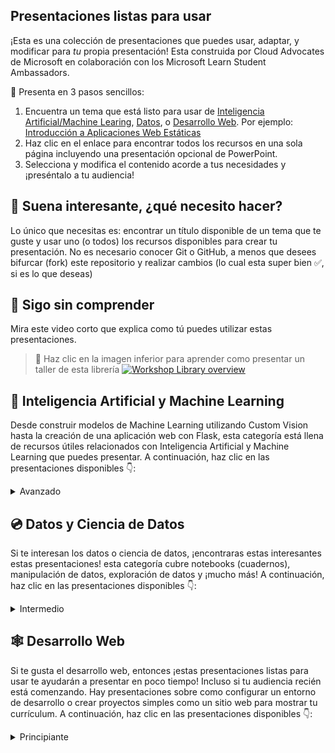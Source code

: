 ## Presentaciones listas para usar

¡Esta es una colección de presentaciones que puedes usar, adaptar, y modificar para *tu* propia presentación! Esta construida por Cloud Advocates de Microsoft en colaboración con los Microsoft Learn Student Ambassadors.

🚀 Presenta en 3 pasos sencillos:
1. Encuentra un tema que está listo para usar de [Inteligencia Artificial/Machine Learing](#-ai-and-ml), [Datos](#-data-and-data-science), o [Desarrollo Web](#-web-development). Por ejemplo: [Introducción a Aplicaciones Web Estáticas](./short/intro-static-web-apps/README.md)
1. Haz clic en el enlace para encontrar todos los recursos en una sola página incluyendo una presentación opcional de PowerPoint.
1. Selecciona y modifica el contenido acorde a tus necesidades y ¡preséntalo a tu audiencia! 

## 🧐 Suena interesante, ¿qué necesito hacer?

Lo único que necesitas es: encontrar un título disponible de un tema que te guste y usar uno (o todos) los recursos disponibles para crear tu presentación. No es necesario conocer Git o GitHub, a menos que desees bifurcar (fork) este repositorio y realizar cambios (lo cual esta super bien ✅, si es lo que deseas)

## 🤔 Sigo sin comprender
Mira este video corto que explica como tú puedes utilizar estas presentaciones.

> 🎥 Haz clic en la imagen inferior para aprender como presentar un taller de esta librería
[![Workshop Library overview ](/images/how-to.gif)](https://youtu.be/tylrSBnjHGo "Workshop Library overview - Click to Watch!")

## 🧠 Inteligencia Artificial y Machine Learning

Desde construir modelos de Machine Learning utilizando Custom Vision hasta la creación de una aplicación web con Flask, esta categoría está llena de recursos útiles relacionados con Inteligencia Artificial y Machine Learning que puedes presentar. A continuación, haz clic en las presentaciones disponibles 👇: 


  <details>
    <summary>Avanzado</summary>

   - [Usa TensorFlow y Keras para el procesamiento del lenguaje natural](../full/intro-nlp-tensorflow/translations/es/README.es.md)

  </details>


## 💿 Datos y Ciencia de Datos
Si te interesan los datos o ciencia de datos, ¡encontraras estas interesantes estas presentaciones! esta categoría cubre notebooks (cuadernos), manipulación de datos, exploración de datos y ¡mucho más! A continuación, haz clic en las presentaciones disponibles 👇:

<!-- -
<details>
    <summary>Principiante</summary>


 - [Explore y analice datos con R](../full/explore-analyze-data-with-R/README.md)


</details>
-->
<details>
  <summary>Intermedio</summary>

 - [Lectura y escritura de datos con Azure DataBricks](../full/intro-databricks/translations/es/README.es.md)

</details>



## 🕸 Desarrollo Web
Si te gusta el desarrollo web, entonces ¡estas presentaciones listas para usar te ayudarán a presentar en poco tiempo! Incluso si tu audiencia recién está comenzando. Hay presentaciones sobre como configurar un entorno de desarrollo o crear proyectos simples como un sitio web para mostrar tu currículum. A continuación, haz clic en las presentaciones disponibles 👇:

  <details>
    <summary>Principiante</summary>


   - [Introducción a GitHub usando GitHub.dev](../short/intro-github-dev/translations/es/intro-Github.md)
   - [Introducción a Azure Static Web Apps](../short/intro-static-web-apps/translations/es/README.es.md)
   - [Crea un sitio web para mostrar tu currículum](../full/build-resume-website/translations/es/README.md)
   - [Construye una aplicación sin código con Microsoft Power Platform](../full/power-platform-canvas-app/translations/es/README.es.md)

  </details>
<!--
  <details>
    <summary>Intermedio</summary>


   - [Crea una API mínima con .NET 6](./full/intro-minapi/README.md)
   - [Introducción a React](./full/intro-react/README.md)
   - [Creación de lógica sin servidor con Azure Functions](./full/azure-functions/README.md)
   - [Introducción a Django](./full/django-get-started/README.md)
   - [Crea una aplicación web progresiva de Mood Journal](./full/mood-journal-progressive-web-app/README.md)

  </details>

-->
## 🤩 Contribuciones y otros recursos

¿Estás buscando colaborar con una presentación o deseas obtener más información sobre la presentación y como presentarla a tu audiencia? ¡En esta sección encontraras más sobre ello!

- Utiliza el [Acordeon](./acordeon.md) para organizar la entrega/presentación de tu taller
- [Diapositivas sobre cómo ser mentor](https://github.com/FrontEndFoxes/art/blob/main/frontend-foxes-mentor-training.pdf) de la escuela Front-End Foxes
- [Curso de LinkedIn Learning](https://www.linkedin.com/learning/teaching-techniques-developing-curriculum/welcome?autoAdvance=true&autoSkip=false&autoplay=true&resume=true&u=3322) sobre cómo crear un curriculum
- [Curso de LinkedIn Learning](https://www.linkedin.com/learning/presenting-technical-information-with-stories/storytelling-for-technical-presentations?autoAdvance=true&autoSkip=false&autoplay=true&resume=true&u=3322) sobre como presentar temas técnicos como historias

Estas presentaciones listas-para-usar fueron creadas utilizando nuestra [plantilla](https://github.com/microsoft/workshop-template)
